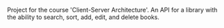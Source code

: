 Project for the course 'Client-Server Architecture'. An API for a library with the ability to search, sort, add, edit, and delete books.

